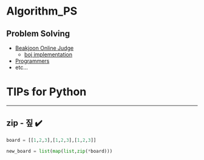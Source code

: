# Algorithm_PS


## Problem Solving

  - [Beakjoon Online Judge](https://www.acmicpc.net)
    - [boj implementation](https://docs.google.com/spreadsheets/d/110qOXsXB2MB15rUTlJO4cD84Q-lCNIXA6MvuVud_QDQ/edit#gid=294060215)
  - [Programmers](https://programmers.co.kr)
  - etc...



# TIPs for Python

<hr>

## zip - 짚 ✔️
```python
board = [[1,2,3],[1,2,3],[1,2,3]]

new_board = list(map(list,zip(*board)))

```
  




